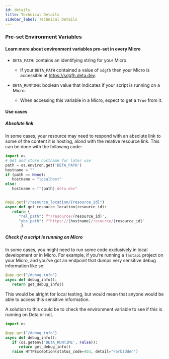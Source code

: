 ```yaml
---
id: details
title: Technical Details
sidebar_label: Technical Details
---
```


### Pre-set Environment Variables
#### Learn more about environment variables pre-set in every Micro

 * `DETA_PATH`: contains an identifying string for your Micro.
   * If your `DETA_PATH` contained a value of `sdgfh` then your Micro is accessible at https://sdgfh.deta.dev.

 * `DETA_RUNTIME`: boolean value that indicates if your script is running on a Micro.
    * When accessing this variable in a Micro, expect to get a `True` from it. 

#### Use cases
##### Absolute link
In some cases, your resource may need to respond with an absolute link to some of the content it is hosting, alond with the relative resource link. This can be done with the following code:

```py
import os
# Get and store hostname for later use
path = os.environ.get('DETA_PATH')
hostname = ""
if (path == None):
   hostname = "localhost"
else:
   hostname = f"{path}.deta.dev"


@app.get("/resource_location/{resource_id}")
async def get_resource_location(resource_id):
   return { 
      "rel_path": f"/resource/{resource_id}",
      "abs_path": f"https://{hostname}/resource/{resource_id}"
       }
```

##### Check if a script is running on Micro
In some cases, you might need to run some code exclusively in local development or in Micro. For example, if you're running a `fastapi` project on your Micro, and you've got an endpoint that dumps very sensitive debug information like so:

```py
@app.get("/debug_info")
async def debug_info():
   return get_debug_info()
```

This would be alright for local testing, but would mean that anyone would be able to access this sensitive information.

A solution to this could be to check the environment variable to see if this is running on Deta or not. 
```py
import os

@app.get("/debug_info")
async def debug_info():
   if (os.getenv('DETA_RUNTIME', False)):
      return get_debug_info()
   raise HTTPException(status_code=403, detail="Forbidden")
```

